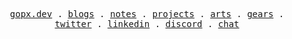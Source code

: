 <p align="center">
  <samp>
    <a href="https://gopx.dev">gopx.dev</a> .
    <a href="https://gopx.dev/diary/blogs">blogs</a> .
    <a href="https://gopx.dev/diary/notes">notes</a> .
    <a href="https://gopx.dev/projects">projects</a> .
    <a href="https://gopx.dev/arts">arts</a> .
    <a href="https://gopx.dev/gears">gears</a> .
    <a href="https://twitter.com/bettercallgopal">twitter</a> .
    <a href="https://www.linkedin.com/in/vermagopal/">linkedin</a> .
    <a href="https://discord.com/invite/uR7DpxtaKw">discord</a> .
    <a href="https://gopx.dev/chat">chat</a>
  </samp>
</p>
<!-- <br /> -->
<!-- <p align="center"> <img src="https://komarev.com/ghpvc/?username=gopalverma1303&label=Profile%20views&color=0e75b6&style=flat" alt="gopalverma1303" /> </p> -->
